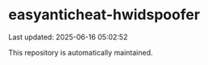 # easyanticheat-hwidspoofer

Last updated: 2025-06-16 05:02:52

This repository is automatically maintained.
